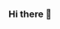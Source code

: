 ### Hi there 👋

<!--
My name is Juliana lucia guarrera!! I use she her pronouns.


I am a computer science major 

-->
